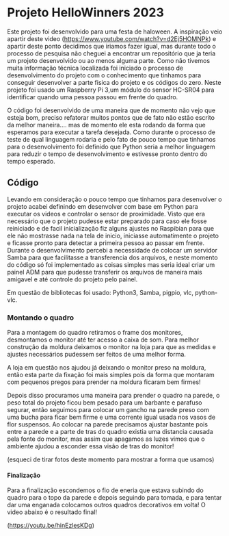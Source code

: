 # Projeto HelloWinners 2023
 Este projeto foi desenvolvido para uma festa de haloween. 
 A inspiração veio apartir deste video (https://www.youtube.com/watch?v=d2Ej5HOMNPk) e apartir deste ponto decidimos que iriamos fazer igual, mas durante todo o processo de pesquisa não cheguei a encontrar um repositório que ja teria um projeto desenvolvido ou ao menos alguma parte.
 Como não tivemos muita informação técnica localizada foi iniciado o processo de desenvolvimento do projeto com o conhecimento que tinhamos para conseguir desenvolver a parte fisica do projeto e os códigos do zero.
 Neste projeto foi usado um Raspberry Pi 3,um módulo do sensor HC-SR04 para identificar quando uma pessoa passou em frente do quadro.

O código foi desenvolvido de uma maneira que de momento não vejo que esteja bom, preciso refatorar muitos pontos que de fato não estão escrito da melhor maneira.... mas de momento ele esta rodando da forma que esperamos para executar a tarefa desejada. Como durante o processo de teste de qual linguagem rodaria e pelo fato de pouco tempo que tinhamos para o desenvolvimento foi definido que Python seria a melhor linguagem para reduzir o tempo de desenvolvimento e estivesse pronto dentro do tempo esperado.

## Código
Levando em consideração o pouco tempo que tinhamos para desenvolver o projeto acabei definindo em desenvolver com base em Python para executar os videos e controlar o sensor de proximidade. Visto que era necessário que o projeto pudesse estar preparado para caso ele fosse reiniciado e de facil inicialização fiz alguns ajustes no Raspibian para que ele não mostrasse nada na tela de inicio, iniciasse automatimente o projeto e ficasse pronto para detectar a primeira pessoa ao passar em frente.
Durante o desenvolvimento percebi a necessidade de colocar um servidor Samba para que facilitasse a transferencia dos arquivos, e neste momento do código só foi implementado as coisas simples mas seria ideal criar um painel ADM para que pudesse transferir os arquivos de maneira mais amigavel e até controle do projeto pelo painel.

Em questão de bibliotecas foi usado: Python3, Samba, pigpio, vlc, python-vlc.



### Montando o quadro
Para a montagem do quadro retiramos o frame dos monitores, desmontamos o monitor até ter acesso a caixa de som. Para melhor construção da moldura deixamos o monitor na loja para que as medidas e ajustes necessários pudessem ser feitos de uma melhor forma.

A loja em questão nos ajudou já deixando o monitor preso na moldura, então esta parte da fixação foi mais simples pois da forma que montaram com pequenos pregos para prender na moldura ficaram bem firmes!

Depois disso procuramos uma maneira para prender o quadro na parede, o peso total do projeto ficou bem pesado para um barbante e parafuso segurar, então seguimos para colocar um gancho na parede preso com uma bucha para ficar bem firme e uma corrente igual usada nos vasos de flor suspensos. Ao colocar na parede precisamos ajustar bastante pois entre a parede e a parte de tras do quadro existia uma distancia causada pela fonte do monitor, mas assim que apagamos as luzes vimos que o ambiente ajudou a esconder essa visão de tras do monitor!

(esqueci de tirar fotos deste momento para mostrar a forma que usamos)


#### Finalização

Para a finalização escondemos o fio de eneria que estava subindo do quadro para o topo da parede e depois seguindo para tomada, e para tentar dar uma enganada colocamos outros quadros decorativos em volta! O video abaixo é o resultado final!

(https://youtu.be/hinEzlesKDg)